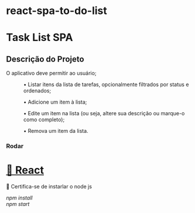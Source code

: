 # react-spa-to-do-list
# Task List SPA

## Descrição do Projeto
<p align="start">O aplicativo deve permitir ao usuário;</p>

<ul>
  <ol>• Listar itens da lista de tarefas, opcionalmente filtrados por status e ordenados;</ol>
  <ol>• Adicione um item à lista;</ol>
  <ol>• Edite um item na lista (ou seja, altere sua descrição ou marque-o como completo);</ol>
  <ol>• Remova um item da lista.</ol>
</ul>

### Rodar

<h1 align="start">
    <a href="https://pt-br.reactjs.org/">🔗 React</a>
</h1>
<p align="start">🚀 Certifica-se de instarlar o node js </p>
<i> npm install</i><br>
<i> npm start</i> 
